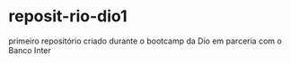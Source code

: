 # reposit-rio-dio1
primeiro repositório criado durante o bootcamp da Dio em parceria com o Banco Inter
